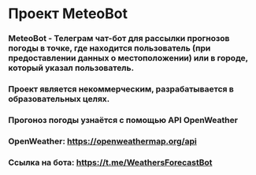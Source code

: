 # Проект MeteoBot
### MeteoBot - Телеграм чат-бот для рассылки прогнозов погоды в точке, где находится пользователь (при предоставлении данных о местоположении) или в городе, который указал пользователь.
### Проект является некоммерческим, разрабатывается в образовательных целях.
### Прогоноз погоды узнаётся с помощью API OpenWeather
### OpenWeather: https://openweathermap.org/api
### Ссылка на бота: https://t.me/WeathersForecastBot
